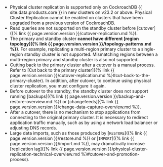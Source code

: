 - Physical cluster replication is supported only on CockroachDB {{ site.data.products.core }} in new clusters on v23.2 or above. Physical Cluster Replication cannot be enabled on clusters that have been upgraded from a previous version of CockroachDB.
- Read queries are not supported on the standby cluster before [cutover]({% link {{ page.version.version }}/cutover-replication.md %}).
- The primary and standby cluster **cannot have different [region topology]({% link {{ page.version.version }}/topology-patterns.md %})**. For example, replicating a multi-region primary cluster to a single-region standby cluster is not supported. Mismatching regions between a multi-region primary and standby cluster is also not supported.
- Cutting back to the primary cluster after a cutover is a manual process. Refer to [Cut back to the primary cluster]({% link {{ page.version.version }}/cutover-replication.md %}#cut-back-to-the-primary-cluster). In addition, after cutover, to continue using physical cluster replication, you must configure it again.
- Before cutover to the standby, the standby cluster does not support running [backups]({% link {{ page.version.version }}/backup-and-restore-overview.md %}) or [changefeeds]({% link {{ page.version.version }}/change-data-capture-overview.md %}).
- After a cutover, there is no mechanism to stop applications from connecting to the original primary cluster. It is necessary to redirect application traffic manually, such as by using a network load balancer or adjusting DNS records.
- Large data imports, such as those produced by [`RESTORE`]({% link {{ page.version.version }}/restore.md %}) or [`IMPORT`]({% link {{ page.version.version }}/import.md %}), may dramatically increase [replication lag]({% link {{ page.version.version }}/physical-cluster-replication-technical-overview.md %}#cutover-and-promotion-process).
